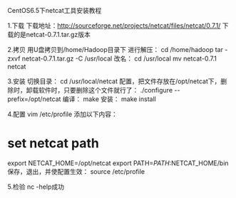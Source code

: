 CentOS6.5下netcat工具安装教程
 
1.下载
下载地址：http://sourceforge.net/projects/netcat/files/netcat/0.7.1/
下载的是netcat-0.7.1.tar.gz版本
 
2.拷贝
用U盘拷贝到/home/Hadoop目录下
进行解压：
cd /home/hadoop 
tar -zxvf netcat-0.7.1.tar.gz -C /usr/local
改名：
cd /usr/local
mv netcat-0.7.1 netcat
 
3.安装
切换目录：
cd /usr/local/netcat
配置，把文件存放在/opt/netcat下，删除时，卸载软件时，只要删除这个文件就行了：
./configure --prefix=/opt/netcat
编译：
make
安装：
make install
 
4.配置
vim /etc/profile
添加以下内容：
# set  netcat path
export NETCAT_HOME=/opt/netcat
export PATH=$PATH:$NETCAT_HOME/bin
保存，退出，并使配置生效：
source /etc/profile
 
5.检验
nc -help成功
